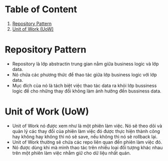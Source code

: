 # Table of Content
1. [ Repository Pattern ](#repository)
2. [ Unit of Work (UoW) ](#uow)

<a name="repository"></a>
# Repository Pattern
- Repository là lớp abstractin trung gian nằm giữa business logic và lớp data.
- Nó chứa các phương thức để thao tác giữa lớp business logic với lớp data.
- Mục đích của nó là tách biệt việc thao tác data ra khỏi lớp bussiness logic để cho những thay đổi không làm ảnh hưởng đến bussiness data.

<a name="uow"></a>
# Unit of Work (UoW)
- Unit of Work nó được xem như là một phiên làm việc. Nó sẽ theo dõi và quản lý các thay đổi của phiên làm việc đó được thực hiện thành công hay không hay không thì nó sẽ save, nếu không thì nó sẽ rollback lại.
- Unit of Work thường sẽ chứa các repo liên quan đến phiên làm việc đó.
- Nó được dùng khi mà mình thao tác trên nhiều loại đối tượng khác nhau trên một phiên làm việc nhằm giữ cho dữ liệu nhất quán.

